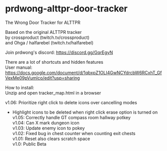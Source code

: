 # prdwong-alttpr-door-tracker
The Wrong Door Tracker for ALTTPR

Based on the original ALTTPR tracker  
by crossproduct (twitch.tv/crossproduct)  
and Ohga / halfarebel (twitch.tv/halfarebel)  

Join prdwong's discord: https://discord.gg/GqrEgyN

There are a lot of shortcuts and hidden features  
User manual: https://docs.google.com/document/d/1qbxpZ1OLI4GwNCYdrcbW6RCxhT_GfVexMe09pVumlco/edit?usp=sharing

How to install:  
Unzip and open tracker_map.html in a browser

v1.06: Prioritize right click to delete icons over cancelling modes
  - Highlight icons to be deleted when right click erase option is turned on
v1.05: Correctly handle GT compass room hallway potkey  
v1.04: Can X mark dungeon icon  
v1.03: Update enemy icon to pokey  
v1.02: Fixed bug in chest counter when counting exit chests  
v1.01: Reset also clears scratch space  
v1.0: Public Beta